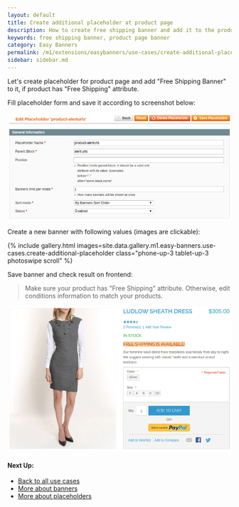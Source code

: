 ```yaml
---
layout: default
title: Create additional placeholder at product page
description: How to create free shipping banner and add it to the product page
keywords: free shipping banner, product page banner
category: Easy Banners
permalink: /m1/extensions/easybanners/use-cases/create-additional-placeholder-at-product-page/
sidebar: sidebar.md
---
```


Let's create placeholder for product page and add "Free Shipping Banner" to it,
if product has "Free Shipping" attribute.

Fill placeholder form and save it according to screenshot below:

![Placeholder form](/images/m1/easy-banners/use-cases/placeholder/placeholder-form.png)

Create a new banner with following values (images are clickable):

{% include gallery.html images=site.data.gallery.m1.easy-banners.use-cases.create-additional-placeholder class="phone-up-3 tablet-up-3 photoswipe scroll" %}

Save banner and check result on frontend:

> Make sure your product has "Free Shipping" attribute. Otherwise, edit
> conditions information to match your products.

![Product page](/images/m1/easy-banners/use-cases/placeholder/result.png)

#### Next Up:

 -  [Back to all use cases](../../use-cases/)
 -  [More about banners](../../backend/manage-banners/)
 -  [More about placeholders](../../backend/manage-placeholders/)
